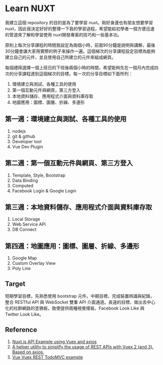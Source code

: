 # Learn NUXT

我建立這個 repository 的目的是為了要學習 nuxt。剛好身邊也有朋友想要學習 nuxt，因此我決定好好的整理一下我的學習過程，希望能給初學者一個方便迅速的管道來了解和學習使用 nuxt開發專案的技巧和一些基本功。

原則上每次分享課程的時間我設定為兩個小時，前面90分鐘是說明與講解，最後30分鐘會讓大家用實際的例子來操作一遍。這個梯次的分享課程設定目標為能夠建立自己的元件，並且使用自己所建立的元件來組成網頁。

每個禮拜選擇一個上班日的下班後兩個小時的時間，希望能夠先在一個月內完成四次的分享課程達到這個梯次的目標。每一次的分享目標如下面所列：

1. 環境建立與測試、各種工具的使用
2. 第一個互動元件與網頁，第三方登入
3. 本地資料儲存、應用程式介面與資料庫存取
4. 地圖應用：圖標、圖層、折線、多邊形

## 第一週：環境建立與測試、各種工具的使用

1. nodejs
2. git & github
3. Developer tool
4. Vue Dev Plugin

## 第二週：第一個互動元件與網頁、第三方登入

1. Template, Style, Bootstrap
2. Data Binding
3. Computed
4. Facebook Login & Google Login

## 第三週：本地資料儲存、應用程式介面與資料庫存取

1. Local Storage
2. Web Service APi
3. DB Connect

## 第四週：地圖應用：圖標、圖層、折線、多邊形

1. Google Map
2. Custom Overlay View
3. Poly Line

## Target

短期學習目標，先熟悉使用 bootstrap 元件。中期目標，完成裝置辨識與紀錄，整合 RESTful API 與 WebSocket 雙重 API 介面通道。長遠的目標，做出去中心化的社群網路的塗鴉板，致使提供兩種視覺樣板，Facebook Look Like 與 Twitter Look Like。

## Reference

1. [Nuxt.js API Example using Vuex and axios](https://github.com/davidroyer/nuxt-api-example)
2. [A helper utility to simplify the usage of REST APIs with Vuex 2 (and 3). Based on axios.](https://github.com/christianmalek/vuex-rest-api)
3. [Vue Vuex REST TodoMVC example](https://glebbahmutov.com/blog/vue-vuex-rest-todomvx/)
